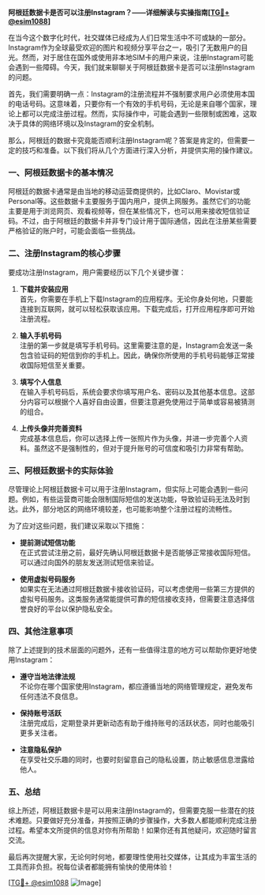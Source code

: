 **阿根廷数据卡是否可以注册Instagram？——详细解读与实操指南[[TG💪+ @esim1088](https://t.me/s/esim1088)]**

在当今这个数字化时代，社交媒体已经成为人们日常生活中不可或缺的一部分。Instagram作为全球最受欢迎的图片和视频分享平台之一，吸引了无数用户的目光。然而，对于居住在国外或使用非本地SIM卡的用户来说，注册Instagram可能会遇到一些障碍。今天，我们就来聊聊关于阿根廷数据卡是否可以注册Instagram的问题。

首先，我们需要明确一点：Instagram的注册流程并不强制要求用户必须使用本国的电话号码。这意味着，只要你有一个有效的手机号码，无论是来自哪个国家，理论上都可以完成注册过程。然而，实际操作中，可能会遇到一些限制或困难，这取决于具体的网络环境以及Instagram的安全机制。

那么，阿根廷的数据卡究竟能否顺利注册Instagram呢？答案是肯定的，但需要一定的技巧和准备。以下我们将从几个方面进行深入分析，并提供实用的操作建议。

### 一、阿根廷数据卡的基本情况

阿根廷的数据卡通常是由当地的移动运营商提供的，比如Claro、Movistar或Personal等。这些数据卡主要服务于国内用户，提供上网服务。虽然它们的功能主要是用于浏览网页、观看视频等，但在某些情况下，也可以用来接收短信验证码。不过，由于阿根廷的数据卡并非专门设计用于国际通信，因此在注册某些需要严格验证的账户时，可能会面临一些挑战。

### 二、注册Instagram的核心步骤

要成功注册Instagram，用户需要经历以下几个关键步骤：

1. **下载并安装应用**  
   首先，你需要在手机上下载Instagram的应用程序。无论你身处何地，只要能连接到互联网，就可以轻松获取该应用。下载完成后，打开应用程序即可开始注册流程。

2. **输入手机号码**  
   注册的第一步就是填写手机号码。这里需要注意的是，Instagram会发送一条包含验证码的短信到你的手机上。因此，确保你所使用的手机号码能够正常接收国际短信至关重要。

3. **填写个人信息**  
   在输入手机号码后，系统会要求你填写用户名、密码以及其他基本信息。这部分内容可以根据个人喜好自由设置，但要注意避免使用过于简单或容易被猜测的组合。

4. **上传头像并完善资料**  
   完成基本信息后，你可以选择上传一张照片作为头像，并进一步完善个人资料。虽然这不是强制性的，但对于提升账号的可信度和吸引力非常有帮助。

### 三、阿根廷数据卡的实际体验

尽管理论上阿根廷数据卡可以用于注册Instagram，但实际上可能会遇到一些问题。例如，有些运营商可能会限制国际短信的发送功能，导致验证码无法及时到达。此外，部分地区的网络环境较差，也可能影响整个注册过程的流畅性。

为了应对这些问题，我们建议采取以下措施：

- **提前测试短信功能**  
  在正式尝试注册之前，最好先确认阿根廷数据卡是否能够正常接收国际短信。可以通过向国外的朋友发送测试短信来验证。

- **使用虚拟号码服务**  
  如果实在无法通过阿根廷数据卡接收验证码，可以考虑使用一些第三方提供的虚拟号码服务。这类服务通常能提供可靠的短信接收支持，但需要注意选择信誉良好的平台以保护隐私安全。

### 四、其他注意事项

除了上述提到的技术层面的问题外，还有一些值得注意的地方可以帮助你更好地使用Instagram：

- **遵守当地法律法规**  
  不论你在哪个国家使用Instagram，都应遵循当地的网络管理规定，避免发布任何违法不良信息。

- **保持账号活跃**  
  注册完成后，定期登录并更新动态有助于维持账号的活跃状态，同时也能吸引更多关注者。

- **注意隐私保护**  
  在享受社交乐趣的同时，也要时刻留意自己的隐私设置，防止敏感信息泄露给他人。

### 五、总结

综上所述，阿根廷数据卡是可以用来注册Instagram的，但需要克服一些潜在的技术难题。只要做好充分准备，并按照正确的步骤操作，大多数人都能顺利完成注册过程。希望本文所提供的信息对你有所帮助！如果你还有其他疑问，欢迎随时留言交流。

最后再次提醒大家，无论何时何地，都要理性使用社交媒体，让其成为丰富生活的工具而非负担。祝每位读者都能拥有愉快的使用体验！

[[TG💪+ @esim1088](https://t.me/s/esim1088) ![Image](https://i.postimg.cc/4NQfJmqS/Snipaste-2025-05-13-00-14-12.png)]